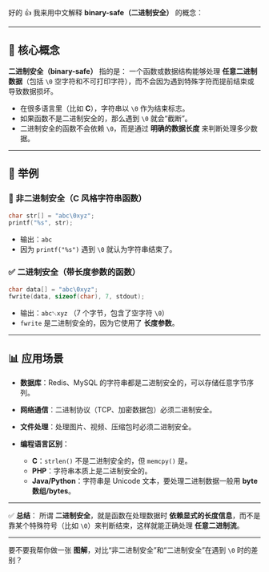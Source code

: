 好的 👍 我来用中文解释 **binary-safe（二进制安全）** 的概念：

---

## 🔑 **核心概念**

**二进制安全（binary-safe）** 指的是：
一个函数或数据结构能够处理 **任意二进制数据**（包括 `\0` 空字符和不可打印字符），而不会因为遇到特殊字符而提前结束或导致数据损坏。

* 在很多语言里（比如 **C**），字符串以 `\0` 作为结束标志。
* 如果函数不是二进制安全的，那么遇到 `\0` 就会“截断”。
* 二进制安全的函数不会依赖 `\0`，而是通过 **明确的数据长度** 来判断处理多少数据。

---

## 📌 **举例**

### 🚫 非二进制安全（C 风格字符串函数）

```c
char str[] = "abc\0xyz";
printf("%s", str);
```

* 输出：`abc`
* 因为 `printf("%s")` 遇到 `\0` 就认为字符串结束了。

### ✅ 二进制安全（带长度参数的函数）

```c
char data[] = "abc\0xyz";
fwrite(data, sizeof(char), 7, stdout);
```

* 输出：`abc␀xyz` （7 个字节，包含了空字符 `\0`）
* `fwrite` 是二进制安全的，因为它使用了 **长度参数**。

---

## 📊 **应用场景**

* **数据库**：Redis、MySQL 的字符串都是二进制安全的，可以存储任意字节序列。
* **网络通信**：二进制协议（TCP、加密数据包）必须二进制安全。
* **文件处理**：处理图片、视频、压缩包时必须二进制安全。
* **编程语言区别**：

  * **C**：`strlen()` 不是二进制安全的，但 `memcpy()` 是。
  * **PHP**：字符串本质上是二进制安全的。
  * **Java/Python**：字符串是 Unicode 文本，要处理二进制数据一般用 **byte 数组/bytes**。

---

✅ **总结**：
所谓 **二进制安全**，就是函数在处理数据时 **依赖显式的长度信息**，而不是靠某个特殊符号（比如 `\0`）来判断结束，这样就能正确处理 **任意二进制流**。

---

要不要我帮你做一张 **图解**，对比“非二进制安全”和“二进制安全”在遇到 `\0` 时的差别？